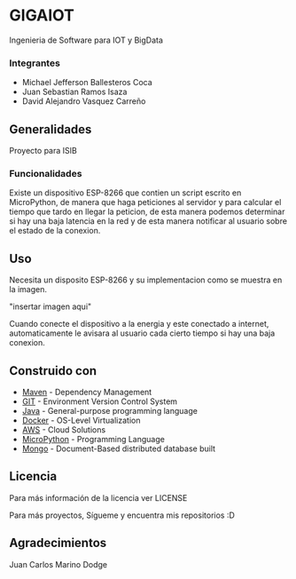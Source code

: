 # GIGAIOT

Ingenieria de Software para IOT y BigData

### Integrantes

- Michael Jefferson Ballesteros Coca
- Juan Sebastian Ramos Isaza
- David Alejandro Vasquez Carreño

## Generalidades

Proyecto para ISIB

### Funcionalidades

Existe un dispositivo ESP-8266 que contien un script escrito en MicroPython, de manera que haga peticiones al servidor y para calcular el tiempo que tardo en llegar la peticion, de esta manera podemos determinar si hay una baja latencia en la red  y de esta manera notificar al usuario sobre el estado de la conexion​.

## Uso

Necesita un disposito ESP-8266 y su implementacion como se muestra en la imagen.

"insertar imagen aqui"

Cuando conecte el dispositivo a la energia y este conectado a internet, automaticamente le avisara al usuario cada cierto tiempo si hay una baja conexion.

## Construido con

* [Maven](https://maven.apache.org/) - Dependency Management
* [GIT](https://git-scm.com/) - Environment Version Control System
* [Java](https://www.java.com/es/) - General-purpose programming language
* [Docker](https://www.docker.com/) - OS-Level Virtualization
* [AWS](https://aws.amazon.com/es/) - Cloud Solutions
* [MicroPython](https://micropython.org/) - Programming Language
* [Mongo](https://www.mongodb.com/) - Document-Based distributed database built


## Licencia

Para más información de la licencia ver LICENSE

Para más proyectos, Sígueme y encuentra mis repositorios :D

## Agradecimientos

Juan Carlos Marino Dodge